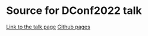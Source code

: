 # Source for DConf2022 talk

[Link to the talk page](https://dconf.org/2022/index.html#mathiasl)
[Github pages](https://geod24.github.io/DConf2022/)
